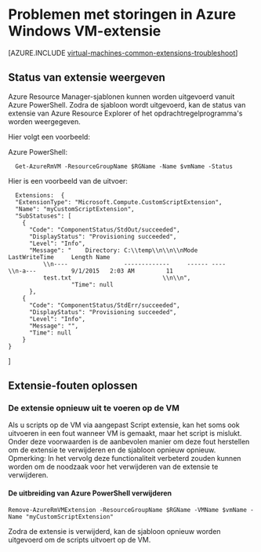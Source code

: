 <properties
   pageTitle="Problemen met Windows VM extensie oplost | Microsoft Azure"
   description="Klik hier voor informatie over het oplossen van storingen in Azure Windows VM-extensie"
   services="virtual-machines-windows"
   documentationCenter=""
   authors="kundanap"
   manager="timlt"
   editor=""
   tags="top-support-issue,azure-resource-manager"/>

<tags
   ms.service="virtual-machines-windows"
   ms.devlang="na"
   ms.topic="article"
   ms.tgt_pltfrm="vm-windows"
   ms.workload="infrastructure-services"
   ms.date="03/29/2016"
   ms.author="kundanap"/>

# <a name="troubleshooting-azure-windows-vm-extension-failures"></a>Problemen met storingen in Azure Windows VM-extensie

[AZURE.INCLUDE [virtual-machines-common-extensions-troubleshoot](../../includes/virtual-machines-common-extensions-troubleshoot.md)]

## <a name="viewing-extension-status"></a>Status van extensie weergeven
Azure Resource Manager-sjablonen kunnen worden uitgevoerd vanuit Azure PowerShell. Zodra de sjabloon wordt uitgevoerd, kan de status van extensie van Azure Resource Explorer of het opdrachtregelprogramma's worden weergegeven.

Hier volgt een voorbeeld:

Azure PowerShell:

      Get-AzureRmVM -ResourceGroupName $RGName -Name $vmName -Status

Hier is een voorbeeld van de uitvoer:

      Extensions:  {
      "ExtensionType": "Microsoft.Compute.CustomScriptExtension",
      "Name": "myCustomScriptExtension",
      "SubStatuses": [
        {
          "Code": "ComponentStatus/StdOut/succeeded",
          "DisplayStatus": "Provisioning succeeded",
          "Level": "Info",
          "Message": "    Directory: C:\\temp\\n\\n\\nMode                LastWriteTime     Length Name
              \\n----                -------------     ------ ----                              \\n-a---          9/1/2015   2:03 AM         11
              test.txt                          \\n\\n",
                      "Time": null
          },
        {
          "Code": "ComponentStatus/StdErr/succeeded",
          "DisplayStatus": "Provisioning succeeded",
          "Level": "Info",
          "Message": "",
          "Time": null
        }
    }
  ]

## <a name="troubleshooting-extension-failures"></a>Extensie-fouten oplossen

### <a name="re-running-the-extension-on-the-vm"></a>De extensie opnieuw uit te voeren op de VM

Als u scripts op de VM via aangepast Script extensie, kan het soms ook uitvoeren in een fout wanneer VM is gemaakt, maar het script is mislukt. Onder deze voorwaarden is de aanbevolen manier om deze fout herstellen om de extensie te verwijderen en de sjabloon opnieuw opnieuw.
Opmerking: In het vervolg deze functionaliteit verbeterd zouden kunnen worden om de noodzaak voor het verwijderen van de extensie te verwijderen.


#### <a name="remove-the-extension-from-azure-powershell"></a>De uitbreiding van Azure PowerShell verwijderen

    Remove-AzureRmVMExtension -ResourceGroupName $RGName -VMName $vmName -Name "myCustomScriptExtension"

Zodra de extensie is verwijderd, kan de sjabloon opnieuw worden uitgevoerd om de scripts uitvoert op de VM.
